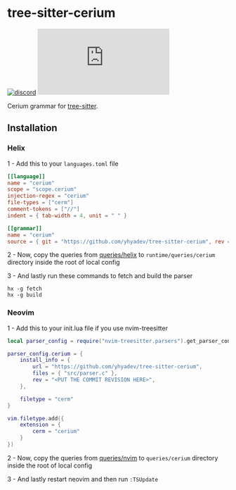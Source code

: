 # tree-sitter-cerium

[![discord][discord]](https://discord.gg/w7nTvsVJhm)
[![matrix][matrix]](https://matrix.to/#/#tree-sitter-chat:matrix.org)

Cerium grammar for [tree-sitter](https://github.com/tree-sitter/tree-sitter).

[discord]: https://img.shields.io/discord/1063097320771698699?logo=discord&label=discord
[matrix]: https://img.shields.io/matrix/tree-sitter-chat%3Amatrix.org?logo=matrix&label=matrix

## Installation

### Helix

1 - Add this to your `languages.toml` file

```toml
[[language]]
name = "cerium"
scope = "scope.cerium"
injection-regex = "cerium"
file-types = ["cerm"]
comment-tokens = ["//"]
indent = { tab-width = 4, unit = " " }

[[grammar]]
name = "cerium"
source = { git = "https://github.com/yhyadev/tree-sitter-cerium", rev = "<PUT THE COMMIT REVISION HERE>" }
```

2 - Now, copy the queries from [queries/helix](queries/helix) to `runtime/queries/cerium` directory inside the root of local config

3 - And lastly run these commands to fetch and build the parser

```
hx -g fetch
hx -g build
```

### Neovim

1 - Add this to your init.lua file if you use nvim-treesitter

```lua
local parser_config = require("nvim-treesitter.parsers").get_parser_configs()

parser_config.cerium = {
    install_info = {
        url = "https://github.com/yhyadev/tree-sitter-cerium",
        files = { "src/parser.c" },
        rev = "<PUT THE COMMIT REVISION HERE>",
    },

    filetype = "cerm"
}

vim.filetype.add({
    extension = {
        cerm = "cerium"
    }
})
```

2 - Now, copy the queries from [queries/nvim](queries/nvim) to `queries/cerium` directory inside the root of local config

3 - And lastly restart neovim and then run `:TSUpdate`
